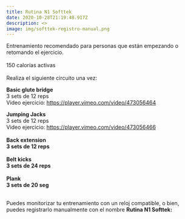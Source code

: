 ```yaml
---
title: Rutina N1 Softtek
date: 2020-10-28T21:19:48.917Z
description: <>
image: img/softtek-registro-manual.png
---
```

Entrenamiento recomendado para personas que están empezando o retomando el ejercicio. \
\
150 calorías activas\
\
Realiza el siguiente circuito una vez:

**Basic glute bridge**\
3 sets de 12 reps\
Video ejercicio: <https://player.vimeo.com/video/473056464>

**Jumping Jacks**\
3 sets de 12 reps\
Video ejercicio: <https://player.vimeo.com/video/473056466>\
\
**Back extension**\
**3 sets de 12 reps**\
\
**Belt kicks**\
**3 sets de 24 reps**\
\
**Plank**\
**3 sets de 20 seg**

\
Puedes monitorizar tu entrenamiento con un reloj compatible, o bien, puedes registrarlo manualmente con el nombre **Rutina N1 Softtek:**